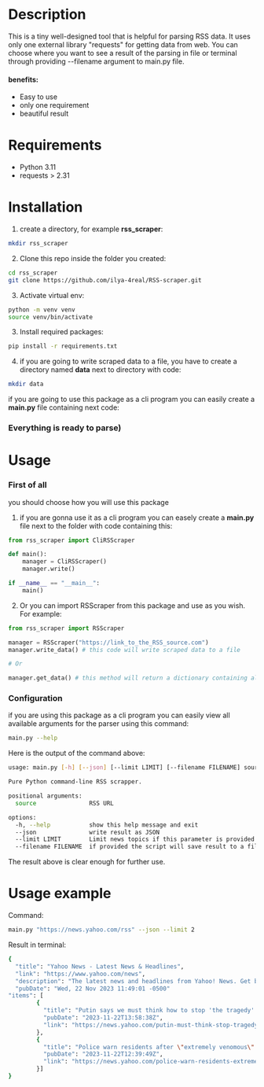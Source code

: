 <h1>Description </h1>
<p>This is a tiny well-designed tool that is helpful for parsing  RSS data. It uses only one external library "requests" for getting data from web. You can choose where you want to see a result of the parsing in file or terminal through providing --filename argument to main.py file.</p>

<h4 class="">benefits:</h4>
<ul>
<li>Easy to use</li>
<li>only one requirement</li>
<li>beautiful result</li>
</ul>


<h1>Requirements</h1>
<ul>
<li>Python 3.11</li>
<li>requests > 2.31</li>
</ul>

<h1 class="">Installation</h1>

1. create a directory, for example **rss_scraper**:

~~~sh
mkdir rss_scraper
~~~

2. Clone this repo inside the folder you created: 

~~~sh
cd rss_scraper
git clone https://github.com/ilya-4real/RSS-scraper.git
~~~

3. Activate virtual env:

~~~sh
python -m venv venv
source venv/bin/activate
~~~

3. Install required packages:

~~~sh
pip install -r requirements.txt
~~~

4. if you are going to write scraped data to a file, you have to create a directory named **data** next to directory with code:

~~~sh
mkdir data
~~~

if you are going to use this package as a cli program you can easily create a **main.py** file containing next code:

<h3>Everything is ready to parse)</h3>

<h1>Usage</h1>
<h3>First of all</h3>
you should choose how you will use this package

1. if you are gonna use it as a cli program you can easely create a **main.py** file next to the folder with code containing this:

~~~python
from rss_scraper import CliRSScraper

def main():
    manager = CliRSScraper()
    manager.write()

if __name__ == "__main__":
    main()
~~~

2. Or you can import RSScraper from this package and use as you wish. For example:

~~~python
from rss_scraper import RSScraper

manager = RSScraper("https://link_to_the_RSS_source.com")
manager.write_data() # this code will write scraped data to a file

# Or

manager.get_data() # this method will return a dictionary containing all scraped data
~~~


<h3>Configuration</h3>
if you are using this package as a cli program you can easily view all available arguments for the parser using this command:

~~~sh
main.py --help
~~~


Here is the output of the command above:

~~~sh
usage: main.py [-h] [--json] [--limit LIMIT] [--filename FILENAME] source

Pure Python command-line RSS scrapper.

positional arguments:
  source               RSS URL

options:
  -h, --help           show this help message and exit
  --json               write result as JSON
  --limit LIMIT        Limit news topics if this parameter is provided.
  --filename FILENAME  if provided the script will save result to a file with name in this argument
~~~

The result above is clear enough for further use.

<h1>Usage example</h1>

Command:

~~~sh
main.py "https://news.yahoo.com/rss" --json --limit 2
~~~

Result in terminal:

~~~sh
{
  "title": "Yahoo News - Latest News & Headlines",
  "link": "https://www.yahoo.com/news",
  "description": "The latest news and headlines from Yahoo! News. Get breaking news stories and in-depth coverage with videos and photos.",
  "pubDate": "Wed, 22 Nov 2023 11:49:01 -0500"
"items": [
        {
          "title": "Putin says we must think how to stop 'the tragedy' of war in Ukraine",
          "pubDate": "2023-11-22T13:58:38Z",
          "link": "https://news.yahoo.com/putin-must-think-stop-tragedy-135838216.html"
        },
        {
          "title": "Police warn residents after \"extremely venomous\" green mamba escapes",
          "pubDate": "2023-11-22T12:39:49Z",
          "link": "https://news.yahoo.com/police-warn-residents-extremely-venomous-123949206.html"
        }]
}
~~~
